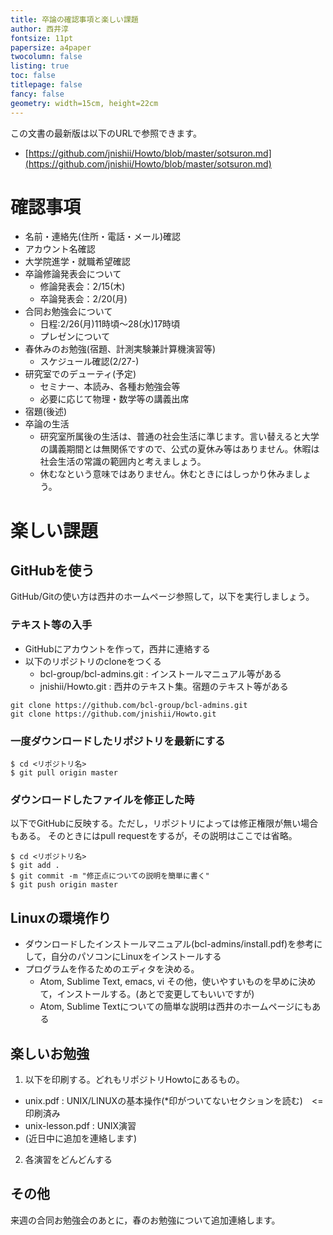 ```yaml
---
title: 卒論の確認事項と楽しい課題
author: 西井淳
fontsize: 11pt
papersize: a4paper
twocolumn: false
listing: true
toc: false
titlepage: false
fancy: false
geometry: width=15cm, height=22cm
---
```


この文書の最新版は以下のURLで参照できます。
- [https://github.com/jnishii/Howto/blob/master/sotsuron.md](https://github.com/jnishii/Howto/blob/master/sotsuron.md)

# 確認事項

-   名前・連絡先(住所・電話・メール)確認
-   アカウント名確認
-   大学院進学・就職希望確認
-   卒論修論発表会について
    -   修論発表会：2/15(木)
    -   卒論発表会：2/20(月)
-   合同お勉強会について
    -   日程:2/26(月)11時頃〜28(水)17時頃
    -   プレゼンについて
-   春休みのお勉強(宿題、計測実験兼計算機演習等)
    -   スケジュール確認(2/27-)
-   研究室でのデューティ(予定)
    -   セミナー、本読み、各種お勉強会等
    -   必要に応じて物理・数学等の講義出席
-   宿題(後述)
-   卒論の生活
    - 研究室所属後の生活は、普通の社会生活に準じます。言い替えると大学の講義期間とは無関係ですので、公式の夏休み等はありません。休暇は社会生活の常識の範囲内と考えましょう。
    - 休むなという意味ではありません。休むときにはしっかり休みましょう。

# 楽しい課題

## GitHubを使う

GitHub/Gitの使い方は西井のホームページ参照して，以下を実行しましょう。

### テキスト等の入手

- GitHubにアカウントを作って，西井に連絡する
- 以下のリポジトリのcloneをつくる
  - bcl-group/bcl-admins.git : インストールマニュアル等がある
  - jnishii/Howto.git : 西井のテキスト集。宿題のテキスト等がある
```
git clone https://github.com/bcl-group/bcl-admins.git
git clone https://github.com/jnishii/Howto.git
```

### 一度ダウンロードしたリポジトリを最新にする
```
$ cd <リポジトリ名>
$ git pull origin master
```

### ダウンロードしたファイルを修正した時

以下でGitHubに反映する。ただし，リポジトリによっては修正権限が無い場合もある。
そのときにはpull requestをするが，その説明はここでは省略。
```
$ cd <リポジトリ名>
$ git add .
$ git commit -m "修正点についての説明を簡単に書く"
$ git push origin master
```

## Linuxの環境作り

- ダウンロードしたインストールマニュアル(bcl-admins/install.pdf)を参考にして，自分のパソコンにLinuxをインストールする
- プログラムを作るためのエディタを決める。
  - Atom, Sublime Text, emacs, vi その他，使いやすいものを早めに決めて，インストールする。(あとで変更してもいいですが)
  - Atom, Sublime Textについての簡単な説明は西井のホームページにもある

## 楽しいお勉強

1. 以下を印刷する。どれもリポジトリHowtoにあるもの。
  - unix.pdf : UNIX/LINUXの基本操作($*$印がついてないセクションを読む)　<= 印刷済み
  - unix-lesson.pdf : UNIX演習
  - (近日中に追加を連絡します)
2. 各演習をどんどんする

## その他

来週の合同お勉強会のあとに，春のお勉強について追加連絡します。
